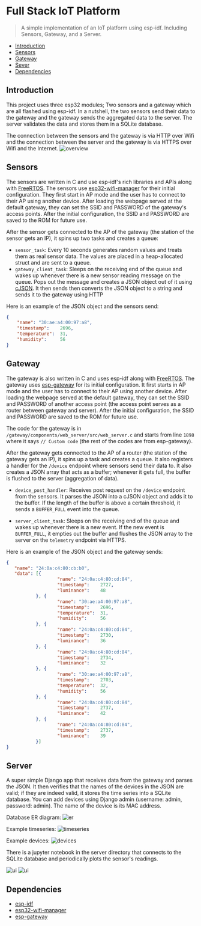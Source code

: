 # Full Stack IoT Platform
> A simple implementation of an IoT platform using esp-idf. Including Sensors, Gateway, and a Server.

* [Introduction](#Introduction)
* [Sensors](#Sensors)
* [Gateway](#Gateway)
* [Sever](#Sever)
* [Dependencies](#Dependencies)

## Introduction
This project uses three esp32 modules; Two sensors and a gateway which are all flashed using esp-idf.
In a nutshell, the two sensors send their data to the gateway and the gateway sends the aggregated data to the server. The server validates the data and stores them in a SQLite database.

The connection between the sensors and the gateway is via HTTP over Wifi and the connection between the server and the gateway is via HTTPS over Wifi and the Internet.
![overview](/screenshots/overview.png)

## Sensors
The sensors are written in C and use esp-idf's rich libraries and APIs along with [FreeRTOS](https://www.freertos.org/).
The sensors use [esp32-wifi-manager](https://github.com/tonyp7/esp32-wifi-manager) for their initial configuration. They first start in AP mode and the user has to connect to their AP using another device. After loading the webpage served at the default gateway, they can set the SSID and PASSWORD of the gateway's access points. After the initial configuration, the SSID and PASSWORD are saved to the ROM for future use.

After the sensor gets connected to the AP of the gateway (the station of the sensor gets an IP), it spins up two tasks and creates a queue:
- `sensor_task`: Every 10 seconds generates random values and treats them as real sensor data. The values are placed in a heap-allocated struct and are sent to a queue.
- `gateway_client_task`: Sleeps on the receiving end of the queue and wakes up whenever there is a new sensor reading message on the queue. Pops out the message and creates a JSON object out of it using [cJSON](https://github.com/DaveGamble/cJSON). It then sends then converts the JSON object to a string and sends it to the gateway using HTTP

Here is an example of the JSON object and the sensors send:
```json
{
	"name": "30:ae:a4:00:97:a8",
	"timestamp":    2696,
	"temperature":  31,
	"humidity":     56
}
```

## Gateway
The gateway is also written in C and uses esp-idf along with [FreeRTOS](https://www.freertos.org/).
The gateway uses [esp-gateway](https://github.com/espressif/esp-gateway) for its initial configuration. It first starts in AP mode and the user has to connect to their AP using another device. After loading the webpage served at the default gateway, they can set the SSID and PASSWORD of another access point (the access point serves as a router between gateway and server). After the initial configuration, the SSID and PASSWORD are saved to the ROM for future use.

The code for the gateway is in `/gateway/components/web_server/src/web_server.c` and starts from line `1898` where it says `// Custom code` (the rest of the codes are from esp-gateway).

After the gateway gets connected to the AP of a router (the station of the gateway gets an IP), it spins up a task and creates a queue. It also registers a handler for the `/device` endpoint where sensors send their data to. It also creates a JSON array that acts as a buffer; whenever it gets full, the buffer is flushed to the server (aggregation of data).

- `device_post_handler`: Receives post request on the `/device` endpoint from the sensors. It parses the JSON into a cJSON object and adds it to the buffer. If the length of the buffer is above a certain threshold, it sends a `BUFFER_FULL` event into the queue.

- `server_client_task`: Sleeps on the receiving end of the queue and wakes up whenever there is a new event. If the new event is `BUFFER_FULL`, it empties out the buffer and flushes the JSON array to the server on the `telemetry` endpoint via HTTPS.

Here is an example of the JSON object and the gateway sends:
```json
{
   "name": "24:0a:c4:80:cb:b0",
   "data": [{
                   "name": "24:0a:c4:80:cd:84",
                   "timestamp":    2727,
                   "luminance":    48
           }, {
                   "name": "30:ae:a4:00:97:a8",
                   "timestamp":    2696,
                   "temperature":  31,
                   "humidity":     56
           }, {
                   "name": "24:0a:c4:80:cd:84",
                   "timestamp":    2730,
                   "luminance":    36
           }, {
                   "name": "24:0a:c4:80:cd:84",
                   "timestamp":    2734,
                   "luminance":    32
           }, {
                   "name": "30:ae:a4:00:97:a8",
                   "timestamp":    2703,
                   "temperature":  32,
                   "humidity":     56
           }, {
                   "name": "24:0a:c4:80:cd:84",
                   "timestamp":    2737,
                   "luminance":    42
           }, {
                   "name": "24:0a:c4:80:cd:84",
                   "timestamp":    2737,
                   "luminance":    39
           }]
}
```
## Server
A super simple Django app that receives data from the gateway and parses the JSON. It then verifies that the names of the devices in the JSON are valid; if they are indeed valid, it stores the time series into a SQLite database. You can add devices using Django admin (username: admin, password: admin). The name of the device is its MAC address.

Database ER diagram:
![er](/screenshots/db-1.png)

Example timeseries:
![timeseries](/screenshots/db-2.png)

Example devices:
![devices](/screenshots/db-3.png)

There is a jupyter notebook in the server directory that connects to the SQLite database and periodically plots the sensor's readings.

![ui](/screenshots/ui-1.png)
![ui](/screenshots/ui-2.png)


## Dependencies
* [esp-idf](https://github.com/espressif/esp-idf)
* [esp32-wifi-manager](https://github.com/tonyp7/esp32-wifi-manager)
* [esp-gateway](https://github.com/espressif/esp-gateway)
